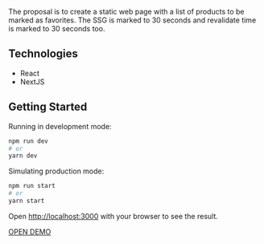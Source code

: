 The proposal is to create a static web page with a list of products to be marked as favorites. The SSG is marked to 30 seconds and revalidate time is marked to 30 seconds too.

## Technologies
  * React
  * NextJS

## Getting Started

Running in development mode:

```bash
npm run dev
# or
yarn dev
```

Simulating production mode:

```bash
npm run start
# or
yarn start
```

Open [http://localhost:3000](http://localhost:3000) with your browser to see the result.

[OPEN DEMO](https://nextjs-products-landing-page.vercel.app/Home)